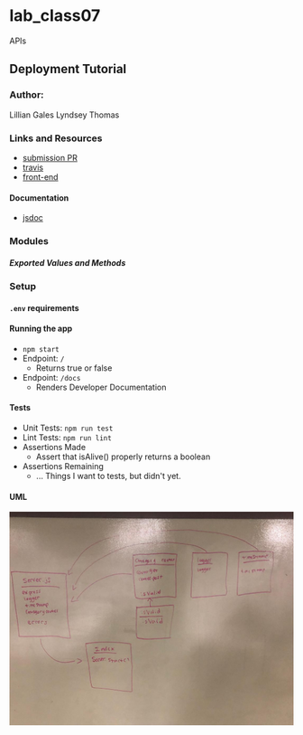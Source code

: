 # lab_class07
APIs

## Deployment Tutorial

### Author:
Lillian Gales
Lyndsey Thomas

### Links and Resources
* [submission PR](https://github.com/lyndsey-401-advanced-javascript/lab_class07/pull/1)
* [travis](https://travis-ci.com/lyndsey-401-advanced-javascript/lab_class07)
* [front-end](https://lab07-express.herokuapp.com/)

#### Documentation
* [jsdoc]()

### Modules

##### Exported Values and Methods

### Setup

#### `.env` requirements

#### Running the app
* `npm start`
* Endpoint: `/`
  * Returns true or false
* Endpoint: `/docs`
  * Renders Developer Documentation
  
#### Tests
* Unit Tests: `npm run test`
* Lint Tests: `npm run lint`
* Assertions Made
  * Assert that isAlive() properly returns a boolean
* Assertions Remaining
  * ... Things I want to tests, but didn't yet.

#### UML

![UML Diagram](./uml.jpeg)